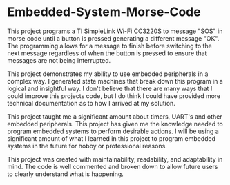 # Embedded-System-Morse-Code

This project programs a TI SimpleLink Wi-Fi CC3220S to message "SOS" in morse code until a button is pressed generating a different message "OK". The programming allows for a message to finish before switching to the next message regardless of when the button is pressed to ensure that messages are not being interrupted.

This project demonstrates my ability to use embedded peripherals in a complex way. I generated state machines that break down this program in a logical and insightful way. I don't believe that there are many ways that I could improve this projects code, but I do think I could have provided more technical documentation as to how I arrived at my solution.

This project taught me a significant amount about timers, UART's and other embedded peripherals. This project has given me the knowledge needed to program embedded systems to perform desirable actions. I will be using a significant amount of what I learned in this project to program embedded systems in the future for hobby or professional reasons. 

This project was created with maintainability, readability, and adaptability in mind. The code is well commented and broken down to allow future users to clearly understand what is happening. 

